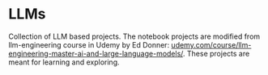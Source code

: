 # LLMs
Collection of LLM based projects.
The notebook projects are modified from llm-engineering course in Udemy by Ed Donner: [udemy.com/course/llm-engineering-master-ai-and-large-language-models/](https://www.udemy.com/course/llm-engineering-master-ai-and-large-language-models/?couponCode=MT251022G3). 
These projects are meant for learning and exploring.
